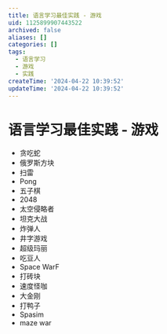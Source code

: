```yaml
---
title: 语言学习最佳实践 - 游戏
uid: 1125899907443522
archived: false
aliases: []
categories: []
tags:
  - 语言学习
  - 游戏
  - 实践
createTime: '2024-04-22 10:39:52'
updateTime: '2024-04-22 10:39:52'
---
```


# 语言学习最佳实践 - 游戏

- 贪吃蛇
- 俄罗斯方块
- 扫雷
- Pong
- 五子棋
- 2048
- 太空侵略者
- 坦克大战
- 炸弹人
- 井字游戏
- 超级玛丽
- 吃豆人
- Space WarF
- 打砖块
- 速度怪咖
- 大金刚
- 打鸭子
- Spasim
- maze war
